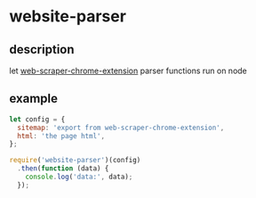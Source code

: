 # website-parser

## description

let [web-scraper-chrome-extension](https://github.com/martinsbalodis/web-scraper-chrome-extension) parser functions run on node

## example

```js
let config = {
  sitemap: 'export from web-scraper-chrome-extension',
  html: 'the page html',
};

require('website-parser')(config)
  .then(function (data) {
    console.log('data:', data);
  });
```